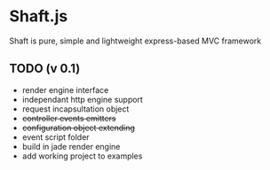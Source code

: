 Shaft.js
====

Shaft is pure, simple and lightweight express-based MVC framework


TODO (v 0.1)
---
* render engine interface
* independant http engine support
* request incapsultation object
* ~~controller events emitters~~
* ~~configuration object extending~~
* event script folder
* build in jade render engine
* add working project to examples
